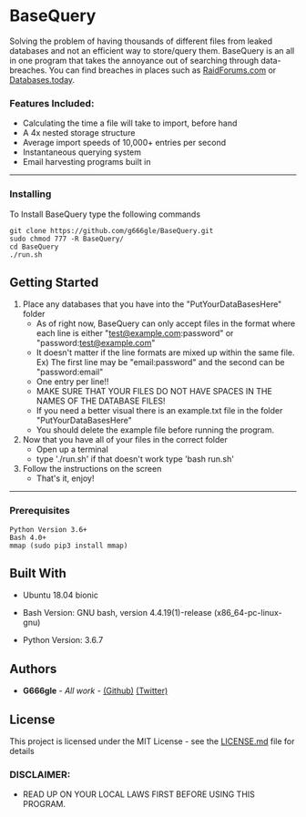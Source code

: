 # BaseQuery

Solving the problem of having thousands of different files from leaked databases and not an efficient way to store/query them. BaseQuery is an all in one program that 
takes the annoyance out of searching through data-breaches. You can find breaches in places such as [RaidForums.com](RAIDFORUMS.com) or [Databases.today](Databases.today).
### Features Included:
 * Calculating the time a file will take to import, before hand
 * A 4x nested storage structure
 * Average import speeds of 10,000+ entries per second
 * Instantaneous querying system
 * Email harvesting programs built in
 ***
### Installing

To Install BaseQuery type the following commands

```
git clone https://github.com/g666gle/BaseQuery.git
sudo chmod 777 -R BaseQuery/
cd BaseQuery
./run.sh
```


## Getting Started
1. Place any databases that you have into the "PutYourDataBasesHere" folder
    - As of right now, BaseQuery can only accept files in the format where each line is either "test@example.com:password" or "password:test@example.com"
    - It doesn't matter if the line formats are mixed up within the same file. Ex) The first line may be "email:password" and the second can be "password:email"
    - One entry per line!! 
    - MAKE SURE THAT YOUR FILES DO NOT HAVE SPACES IN THE NAMES OF THE DATABASE FILES!
    - If you need a better visual there is an example.txt file in the folder "PutYourDataBasesHere"
    - You should delete the example file before running the program.
1. Now that you have all of your files in the correct folder
    - Open up a terminal
    - type './run.sh' if that doesn't work type 'bash run.sh'
1. Follow the instructions on the screen
    - That's it, enjoy!

***
### Prerequisites

```
Python Version 3.6+
Bash 4.0+
mmap (sudo pip3 install mmap)
```


## Built With

* Ubuntu 18.04 bionic

* Bash Version:
GNU bash, version 4.4.19(1)-release (x86_64-pc-linux-gnu)

* Python Version:
3.6.7

## Authors

* **G666gle** - *All work* - [(Github)](https://github.com/G666gle) [(Twitter)](https://twitter.com/g666gle1)


## License

This project is licensed under the MIT License - see the [LICENSE.md](LICENSE.md) file for details

### DISCLAIMER:

* READ UP ON YOUR LOCAL LAWS FIRST BEFORE USING THIS PROGRAM.


